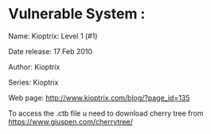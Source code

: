 # Vulnerable System :

Name: Kioptrix: Level 1 (#1)

Date release: 17 Feb 2010

Author: Kioptrix

Series: Kioptrix

Web page: http://www.kioptrix.com/blog/?page_id=135

To access the .ctb file u need to download cherry tree from https://www.giuspen.com/cherrytree/
